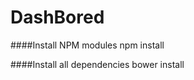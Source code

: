 # DashBored

####Install NPM modules
    npm install

####Install all dependencies
    bower install
